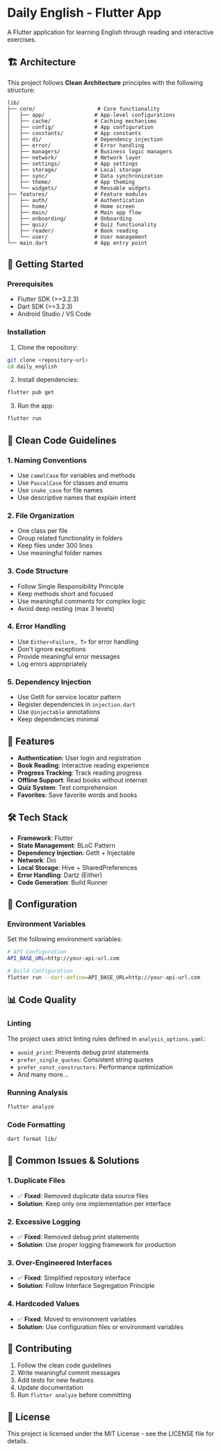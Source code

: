 # Daily English - Flutter App

A Flutter application for learning English through reading and interactive exercises.

## 🏗️ Architecture

This project follows **Clean Architecture** principles with the following structure:

```
lib/
├── core/                    # Core functionality
│   ├── app/                # App-level configurations
│   ├── cache/              # Caching mechanisms
│   ├── config/             # App configuration
│   ├── constants/          # App constants
│   ├── di/                 # Dependency injection
│   ├── error/              # Error handling
│   ├── managers/           # Business logic managers
│   ├── network/            # Network layer
│   ├── settings/           # App settings
│   ├── storage/            # Local storage
│   ├── sync/               # Data synchronization
│   ├── theme/              # App theming
│   └── widgets/            # Reusable widgets
├── features/               # Feature modules
│   ├── auth/               # Authentication
│   ├── home/               # Home screen
│   ├── main/               # Main app flow
│   ├── onboarding/         # Onboarding
│   ├── quiz/               # Quiz functionality
│   ├── reader/             # Book reading
│   └── user/               # User management
└── main.dart               # App entry point
```

## 🚀 Getting Started

### Prerequisites

- Flutter SDK (>=3.2.3)
- Dart SDK (>=3.2.3)
- Android Studio / VS Code

### Installation

1. Clone the repository:

```bash
git clone <repository-url>
cd daily_english
```

2. Install dependencies:

```bash
flutter pub get
```

3. Run the app:

```bash
flutter run
```

## 🧹 Clean Code Guidelines

### 1. **Naming Conventions**

- Use `camelCase` for variables and methods
- Use `PascalCase` for classes and enums
- Use `snake_case` for file names
- Use descriptive names that explain intent

### 2. **File Organization**

- One class per file
- Group related functionality in folders
- Keep files under 300 lines
- Use meaningful folder names

### 3. **Code Structure**

- Follow Single Responsibility Principle
- Keep methods short and focused
- Use meaningful comments for complex logic
- Avoid deep nesting (max 3 levels)

### 4. **Error Handling**

- Use `Either<Failure, T>` for error handling
- Don't ignore exceptions
- Provide meaningful error messages
- Log errors appropriately

### 5. **Dependency Injection**

- Use GetIt for service locator pattern
- Register dependencies in `injection.dart`
- Use `@injectable` annotations
- Keep dependencies minimal

## 📱 Features

- **Authentication**: User login and registration
- **Book Reading**: Interactive reading experience
- **Progress Tracking**: Track reading progress
- **Offline Support**: Read books without internet
- **Quiz System**: Test comprehension
- **Favorites**: Save favorite words and books

## 🛠️ Tech Stack

- **Framework**: Flutter
- **State Management**: BLoC Pattern
- **Dependency Injection**: GetIt + Injectable
- **Network**: Dio
- **Local Storage**: Hive + SharedPreferences
- **Error Handling**: Dartz (Either)
- **Code Generation**: Build Runner

## 🔧 Configuration

### Environment Variables

Set the following environment variables:

```bash
# API Configuration
API_BASE_URL=http://your-api-url.com

# Build Configuration
flutter run --dart-define=API_BASE_URL=http://your-api-url.com
```

## 📊 Code Quality

### Linting

The project uses strict linting rules defined in `analysis_options.yaml`:

- `avoid_print`: Prevents debug print statements
- `prefer_single_quotes`: Consistent string quotes
- `prefer_const_constructors`: Performance optimization
- And many more...

### Running Analysis

```bash
flutter analyze
```

### Code Formatting

```bash
dart format lib/
```

## 🚨 Common Issues & Solutions

### 1. **Duplicate Files**

- ✅ **Fixed**: Removed duplicate data source files
- **Solution**: Keep only one implementation per interface

### 2. **Excessive Logging**

- ✅ **Fixed**: Removed debug print statements
- **Solution**: Use proper logging framework for production

### 3. **Over-Engineered Interfaces**

- ✅ **Fixed**: Simplified repository interface
- **Solution**: Follow Interface Segregation Principle

### 4. **Hardcoded Values**

- ✅ **Fixed**: Moved to environment variables
- **Solution**: Use configuration files or environment variables

## 🤝 Contributing

1. Follow the clean code guidelines
2. Write meaningful commit messages
3. Add tests for new features
4. Update documentation
5. Run `flutter analyze` before committing

## 📄 License

This project is licensed under the MIT License - see the LICENSE file for details.
